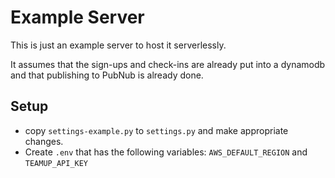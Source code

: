 # Example Server

This is just an example server to host it serverlessly.

It assumes that the sign-ups and check-ins are already put into a dynamodb and
that publishing to PubNub is already done.

## Setup

 * copy ``settings-example.py`` to ``settings.py`` and make appropriate changes.
 * Create ``.env`` that has the following variables: ``AWS_DEFAULT_REGION`` and ``TEAMUP_API_KEY``